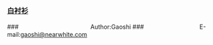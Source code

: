 ###						                [白衬衫](http://nearwhite.com.cn/ "建议使用高级浏览器")
###　　　　　　　　　　　　Author:Gaoshi
###　　　　　　　　　 E-mail:gaoshi@nearwhite.com
